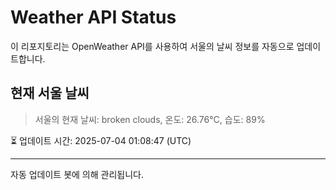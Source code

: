 
# Weather API Status

이 리포지토리는 OpenWeather API를 사용하여 서울의 날씨 정보를 자동으로 업데이트합니다.

## 현재 서울 날씨
> 서울의 현재 날씨: broken clouds, 온도: 26.76°C, 습도: 89%

⏳ 업데이트 시간: 2025-07-04 01:08:47 (UTC)

---
자동 업데이트 봇에 의해 관리됩니다.

